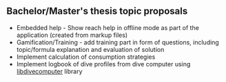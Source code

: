 ## Bachelor/Master's thesis topic proposals

* Embedded help - Show reach help in offline mode as part of the application (created from markup files)
* Gamification/Training - add training part in form of questions, including topic/formula explanation and evaluation of solution
* Implement calculation of consumption strategies
* Implement logbook of dive profiles from dive computer using [libdivecomputer](https://github.com/libdivecomputer/libdivecomputer>) library 
